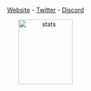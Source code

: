 <p align="center">
  <a href="https://eleven.js.org" target="_blank">Website</a>
  -
  <a href="https://twitter.com/elevendev_" target="_blank">Twitter</a>
  -
  <a href="https://discord.gg/T4BMtSu" target="_blank">Discord</a>
</p>

<p align="center">
  <img src="https://github-readme-stats.vercel.app/api?username=elevendev&count_private=true&show_icons=true&theme=white&hide_border=true" width="50%" height="150px" alt="stats" />
</p>
